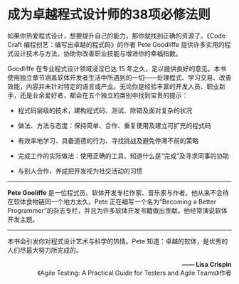 # 成为卓越程式设计师的38项必修法则

如果你热爱程式设计，想要提升自己的能力，那你就找到正确的资源了。《Code Craft 编程创艺：编写出卓越的程式码》的作者 Pete Goodliffe 提供许多实用的程式设计技术与方法，协助你改善职业技能与增进你的幸福指数。

Goodliffe 在专业程式设计领域浸淫已达 15 年之久，足以提供良好的意见。本书使用独立章节涵盖软体开发者生活中所遇到的一切——处理程式、学习交易、改善效能，内容并未针对特定的语言或产业。无论你是经验丰富的开发人员、职业新手，还是业余爱好者，都会在五个独立的类别中找到宝贵的提示：

- 程式码层级的技术，建构程式码、测试、除错及面对复杂的状况

- 做法、方法与态度：保持简单、合作、重复使用及建立可扩充的程式码

- 有效率地学习、具备道德的行为、寻找挑战及避免停滞不前的策略

- 完成工作的实际做法：使用正确的工具、知道什么是“完成”及寻求同事的协助

- 与别人合作，养成把开发视为社交活动的习惯

---

**Pete Gooliffe** 是一位程式员、软体开发专栏作家、音乐家与作者。他从来不会待在软体食物链同一个地方太久。Pete 正在编写一个名为“Becoming a Better Programmer”的杂志专栏，并且为许多软体开发书籍做出贡献。他经常演说软体开发主题。

---

本书会引发你对程式设计艺术与科学的热情。Pete 知道：卓越的软体，是优秀的人们尽最大努力所完成的。

<p align="right"><b>—— Lisa Crispin</b><br/>《Agile Testing: A Practical Guide for Testers and Agile Teams》作者</p>
